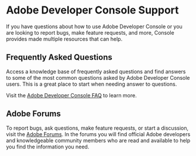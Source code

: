 # Adobe Developer Console Support

If you have questions about how to use Adobe Developer Console or you are looking to report bugs, make feature requests, and more, Console provides made multiple resources that can help.

## Frequently Asked Questions

Access a knowledge base of frequently asked questions and find answers to some of the most common questions asked by Adobe Developer Console users. This is a great place to start when needing answer to questions.

Visit the [Adobe Developer Console FAQ](faq.md) to learn more.

## Adobe Forums

To report bugs, ask questions, make feature requests, or start a discussion, visit the [Adobe Forums](https://forums.adobe.com/community/adobe-io/adobe-io-console). In the forums you will find official Adobe developers and knowledgeable community members who are read and available to help you find the information you need.
